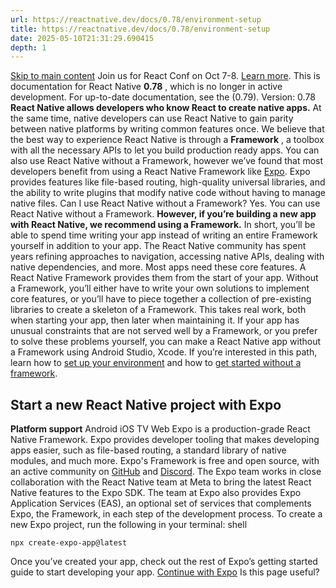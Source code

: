 ```yaml
---
url: https://reactnative.dev/docs/0.78/environment-setup
title: https://reactnative.dev/docs/0.78/environment-setup
date: 2025-05-10T21:31:29.690415
depth: 1
---
```


[Skip to main content](https://reactnative.dev/docs/0.78/environment-setup#__docusaurus_skipToContent_fallback)
Join us for React Conf on Oct 7-8. [Learn more](https://conf.react.dev).
This is documentation for React Native **0.78** , which is no longer in active development.
For up-to-date documentation, see the (0.79).
Version: 0.78
**React Native allows developers who know React to create native apps.** At the same time, native developers can use React Native to gain parity between native platforms by writing common features once.
We believe that the best way to experience React Native is through a **Framework** , a toolbox with all the necessary APIs to let you build production ready apps.
You can also use React Native without a Framework, however we’ve found that most developers benefit from using a React Native Framework like [Expo](https://expo.dev). Expo provides features like file-based routing, high-quality universal libraries, and the ability to write plugins that modify native code without having to manage native files.
Can I use React Native without a Framework?
Yes. You can use React Native without a Framework. **However, if you’re building a new app with React Native, we recommend using a Framework.**
In short, you’ll be able to spend time writing your app instead of writing an entire Framework yourself in addition to your app.
The React Native community has spent years refining approaches to navigation, accessing native APIs, dealing with native dependencies, and more. Most apps need these core features. A React Native Framework provides them from the start of your app.
Without a Framework, you’ll either have to write your own solutions to implement core features, or you’ll have to piece together a collection of pre-existing libraries to create a skeleton of a Framework. This takes real work, both when starting your app, then later when maintaining it.
If your app has unusual constraints that are not served well by a Framework, or you prefer to solve these problems yourself, you can make a React Native app without a Framework using Android Studio, Xcode. If you’re interested in this path, learn how to [set up your environment](https://reactnative.dev/docs/0.78/set-up-your-environment) and how to [get started without a framework](https://reactnative.dev/docs/0.78/getting-started-without-a-framework).
## Start a new React Native project with Expo[​](https://reactnative.dev/docs/0.78/environment-setup#start-a-new-react-native-project-with-expo "Direct link to Start a new React Native project with Expo")
**Platform support**
Android
iOS
TV
Web
Expo is a production-grade React Native Framework. Expo provides developer tooling that makes developing apps easier, such as file-based routing, a standard library of native modules, and much more.
Expo's Framework is free and open source, with an active community on [GitHub](https://github.com/expo) and [Discord](https://chat.expo.dev). The Expo team works in close collaboration with the React Native team at Meta to bring the latest React Native features to the Expo SDK.
The team at Expo also provides Expo Application Services (EAS), an optional set of services that complements Expo, the Framework, in each step of the development process.
To create a new Expo project, run the following in your terminal:
shell
```
npx create-expo-app@latest
```

Once you’ve created your app, check out the rest of Expo’s getting started guide to start developing your app.
[Continue with Expo](https://docs.expo.dev/get-started/set-up-your-environment)
Is this page useful?

